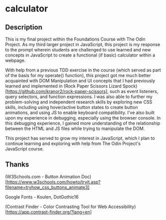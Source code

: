 # calculator

## Description

This is my final project within the Foundations Course with The Odin Project. As my third larger project in JavaScript, this project is my response to the prompt wherein students are challenged to use learned and new concepts in JavaScript to create a functional (if basic) calculator within a webpage.

With help from a previous TDD exercise in the course (which served as part of the basis for my operate() function), this project got me much better acquainted with DOM Manipulation and UI concepts that I had previously learned and implemented in (Rock Paper Scissors Lizard Spock)[https://github.com/kranor2/rock-paper-scissors], such as event listeners, query selectors, and function expressions. I was also able to further my problem-solving and independent research skills by exploring new CSS skills, including using hover/active button states to create button animations, and using JS to enable keyboard compatibility. I've also built upon my experience in debugging, especially using the browser console. In this debugging experience, I gained more understanding of the relationship between the HTML and JS files while trying to manipulate the DOM.

This project has served to grow my interest in JavaScript, which I plan to continue learning and exploring with help from The Odin Project's JavaScript course.

## Thanks

(W3Schools.com - Button Animation Doc)[https://www.w3schools.com/howto/tryit.asp?filename=tryhow_css_buttons_animate3]

Google Fonts - Koulen, DotGothic16

(Contrast Finder - Color Contrasting Tool for Web Accessibility)[https://app.contrast-finder.org/?lang=en]
